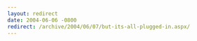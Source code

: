 ```yaml
---
layout: redirect
date: 2004-06-06 -0800
redirect: /archive/2004/06/07/but-its-all-plugged-in.aspx/
---
```


